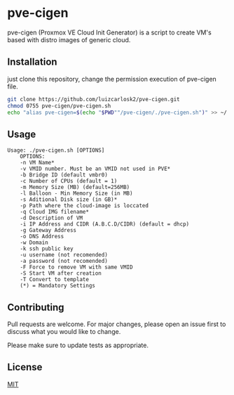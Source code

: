 # pve-cigen

pve-cigen (Proxmox VE Cloud Init Generator) is a script to create VM's based with distro images of generic cloud.

## Installation

just clone this repository, change the permission execution of pve-cigen file.

```bash
git clone https://github.com/luizcarlosk2/pve-cigen.git
chmod 0755 pve-cigen/pve-cigen.sh
echo "alias pve-cigen=$(echo "$PWD""/pve-cigen/./pve-cigen.sh")" >> ~/.bashrc # or .zshrc
```

## Usage

```
Usage: ./pve-cigen.sh [OPTIONS]
	OPTIONS:
	-n VM Name*
	-v VMID number. Must be an VMID not used in PVE*
	-b Bridge ID (default vmbr0)
	-c Number of CPUs (default = 1)
	-m Memory Size (MB) (default=256MB)
	-l Balloon - Min Memory Size (in MB)
	-s Aditional Disk size (in GB)*
	-p Path where the cloud-image is loccated
	-q Cloud IMG filename*
	-d Description of VM
	-i IP Address and CIDR (A.B.C.D/CIDR) (default = dhcp)
	-g Gateway Address
	-o DNS Address
	-w Domain
	-k ssh public key
	-u username (not recomended)
	-a password (not recomended)
	-F Force to remove VM with same VMID
	-S Start VM after creation
	-T Convert to template
	(*) = Mandatory Settings
```

## Contributing

Pull requests are welcome. For major changes, please open an issue first
to discuss what you would like to change.

Please make sure to update tests as appropriate.

## License

[MIT](https://choosealicense.com/licenses/mit/)

